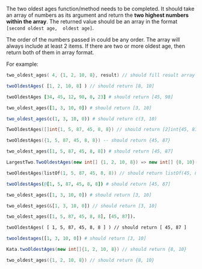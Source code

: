 The two oldest ages function/method needs to be completed. It should take an array of numbers as its argument and return the **two highest numbers within the array**. The returned value should be an array in the format `[second oldest age,  oldest age]`. 

The order of the numbers passed in could be any order. The array will always include at least 2 items. If there are two or more oldest age, then return both of them in array format.

For example:

```c
two_oldest_ages( 4, {1, 2, 10, 8}, result) // should fill result array with {8, 10}
```
```javascript
twoOldestAges( [1, 2, 10, 8] ) // should return [8, 10]
```
```coffeescript
twoOldestAges [34, 45, 12, 98, 0, 23] # should return [45, 98]
```
```ruby
two_oldest_ages([1, 3, 10, 0]) # should return [3, 10]
```
```r
two_oldest_ages(c(1, 3, 10, 0)) # should return c(3, 10)
```
```go
TwoOldestAges([]int{1, 5, 87, 45, 8, 8}) // should return [2]int{45, 87}
```
```lua
twoOldestAges({1, 5, 87, 45, 8, 8}) -- should return {45, 87}
```
```elixir
two_oldest_ages([1, 5, 87, 45, 8, 8]) # should return [45, 87]
```
```csharp
LargestTwo.TwoOldestAges(new int[] {1, 2, 10, 8}) => new int[] {8, 10}
```
```kotlin
twoOldestAges(listOf(1, 5, 87, 45, 8, 8)) // should return listOf(45, 87)
```
```nim
twoOldestAges(@[1, 5, 87, 45, 8, 8]) # should return [45, 87]
```
```python
two_oldest_ages([1, 3, 10, 0]) # should return [3, 10]
```
```rust
two_oldest_ages(&[1, 3, 10, 0]) // should return [3, 10]
```
```prolog
two_oldest_ages([1, 5, 87, 45, 8, 8], [45, 87]).
```
```cfml
twoOldestAges( [ 1, 5, 87, 45, 8, 8 ] ) // should return [ 45, 87 ]
```
```julia
twooldestages([1, 3, 10, 0]) # should return [3, 10]
```
```java
Kata.twoOldestAges(new int[]{1, 2, 10, 8}) // should return {8, 10}
```
```cpp
two_oldest_ages({1, 2, 10, 8}) // should return {8, 10}
```
